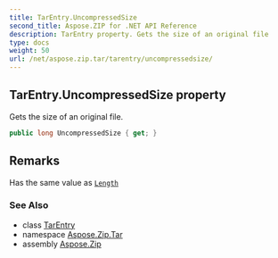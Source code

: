 ```yaml
---
title: TarEntry.UncompressedSize
second_title: Aspose.ZIP for .NET API Reference
description: TarEntry property. Gets the size of an original file
type: docs
weight: 50
url: /net/aspose.zip.tar/tarentry/uncompressedsize/
---
```

## TarEntry.UncompressedSize property

Gets the size of an original file.

```csharp
public long UncompressedSize { get; }
```

## Remarks

Has the same value as [`Length`](../length/)

### See Also

* class [TarEntry](../)
* namespace [Aspose.Zip.Tar](../../tarentry/)
* assembly [Aspose.Zip](../../../)


